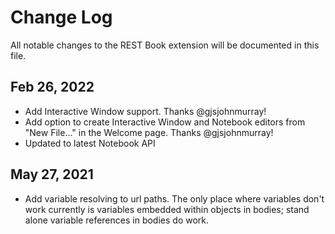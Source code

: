 # Change Log

All notable changes to the REST Book extension will be documented in this file.

## Feb 26, 2022

- Add Interactive Window support. Thanks @gjsjohnmurray!
- Add option to create Interactive Window and Notebook editors from "New File..." in the Welcome page. Thanks @gjsjohnmurray!
- Updated to latest Notebook API

## May 27, 2021

- Add variable resolving to url paths. The only place where variables don't work currently is variables embedded within objects in bodies; stand alone variable references in bodies do work.
